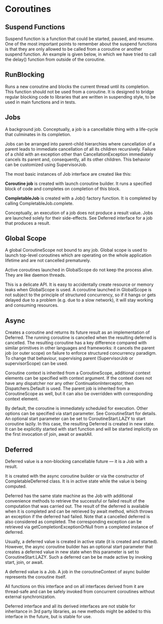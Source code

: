 # Coroutines

## Suspend Functions

Suspend function is a function that could be started, paused, and resume. One of the most important points to remember
about the suspend functions is that they are only allowed to be called from a coroutine or another suspend function. An
example is given below, in which we have tried to call the delay() function from outside of the coroutine.

## RunBlocking

Runs a new coroutine and blocks the current thread until its completion. This function should not be used from a
coroutine. It is designed to bridge regular blocking code to libraries that are written in suspending style, to be used
in main functions and in tests.

## Jobs

A background job. Conceptually, a job is a cancellable thing with a life-cycle that culminates in its completion.

Jobs can be arranged into parent-child hierarchies where cancellation of a parent leads to immediate cancellation of all
its children recursively. Failure of a child with an exception other than CancellationException immediately cancels its
parent and, consequently, all its other children. This behavior can be customized using SupervisorJob.

The most basic instances of Job interface are created like this:

**Coroutine job** is created with launch coroutine builder. It runs a specified block of code and completes on
completion of this block.

**CompletableJob** is created with a Job() factory function. It is completed by calling CompletableJob.complete.

Conceptually, an execution of a job does not produce a result value. Jobs are launched solely for their side-effects.
See Deferred interface for a job that produces a result.

## Global Scope

A global CoroutineScope not bound to any job. Global scope is used to launch top-level coroutines which are operating on
the whole application lifetime and are not cancelled prematurely.

Active coroutines launched in GlobalScope do not keep the process alive. They are like daemon threads.

This is a delicate API. It is easy to accidentally create resource or memory leaks when GlobalScope is used. A coroutine
launched in GlobalScope is not subject to the principle of structured concurrency, so if it hangs or gets delayed due to
a problem (e.g. due to a slow network), it will stay working and consuming resources.

## Async

Creates a coroutine and returns its future result as an implementation of Deferred. The running coroutine is cancelled
when the resulting deferred is cancelled. The resulting coroutine has a key difference compared with similar primitives
in other languages and frameworks: it cancels the parent job (or outer scope) on failure to enforce structured
concurrency paradigm. To change that behaviour, supervising parent (SupervisorJob or supervisorScope) can be used.

Coroutine context is inherited from a CoroutineScope, additional context elements can be specified with context
argument. If the context does not have any dispatcher nor any other ContinuationInterceptor, then Dispatchers.Default is
used. The parent job is inherited from a CoroutineScope as well, but it can also be overridden with corresponding
context element.

By default, the coroutine is immediately scheduled for execution. Other options can be specified via start parameter.
See CoroutineStart for details. An optional start parameter can be set to CoroutineStart.LAZY to start coroutine lazily.
In this case, the resulting Deferred is created in new state. It can be explicitly started with start function and will
be started implicitly on the first invocation of join, await or awaitAll.

## Deferred

Deferred value is a non-blocking cancellable future — it is a Job with a result.

It is created with the async coroutine builder or via the constructor of CompletableDeferred class. It is in active
state while the value is being computed.

Deferred has the same state machine as the Job with additional convenience methods to retrieve the successful or failed
result of the computation that was carried out. The result of the deferred is available when it is completed and can be
retrieved by await method, which throws an exception if the deferred had failed. Note that a cancelled deferred is also
considered as completed. The corresponding exception can be retrieved via getCompletionExceptionOrNull from a completed
instance of deferred.

Usually, a deferred value is created in active state (it is created and started). However, the async coroutine builder
has an optional start parameter that creates a deferred value in new state when this parameter is set to
CoroutineStart.LAZY. Such a deferred can be be made active by invoking start, join, or await.

A deferred value is a Job. A job in the coroutineContext of async builder represents the coroutine itself.

All functions on this interface and on all interfaces derived from it are thread-safe and can be safely invoked from
concurrent coroutines without external synchronization.

Deferred interface and all its derived interfaces are not stable for inheritance in 3rd party libraries, as new methods
might be added to this interface in the future, but is stable for use.






